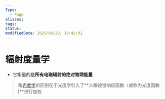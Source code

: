 ```yaml
---
Type:
  - Page
aliases: 
tags: 
Status:
modifiedDate: 2025/06/20, 18:42:01
---
```


# 辐射度量学

- 它衡量的是**所有电磁辐射的绝对物理能量**

>  和[光度学](光度学.md)的区别在于光度学引入了**人眼视觉响应函数（或称为光度函数 )**进行加权
